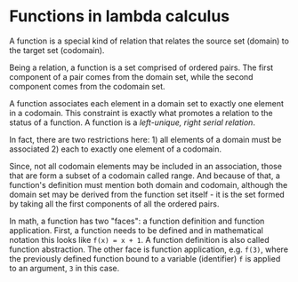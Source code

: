 # Functions in lambda calculus

A function is a special kind of relation that relates the source set (domain) to the target set (codomain).

Being a relation, a function is a set comprised of ordered pairs. The first component of a pair comes from the domain set, while the second component comes from the codomain set.

A function associates each element in a domain set to exactly one element in a codomain. This constraint is exactly what promotes a relation to the status of a function. A function is a *left-unique, right serial relation*.

In fact, there are two restrictions here: 1) all elements of a domain must be associated 2) each to exactly one element of a codomain.

Since, not all codomain elements may be included in an association, those that are form a subset of a codomain called range. And because of that, a function's definition must mention both domain and codomain, although the domain set may be derived from the function set itself - it is the set formed by taking all the first components of all the ordered pairs.

In math, a function has two "faces": a function definition and function application. First, a function needs to be defined and in mathematical notation this looks like `f(x) = x + 1`. A function definition is also called function abstraction. The other face is function application, e.g. `f(3)`, where the previously defined function bound to a variable (identifier) `f` is applied to an argument, `3` in this case.
